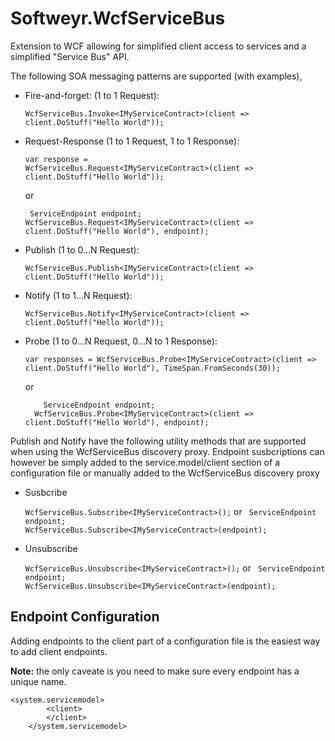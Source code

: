 Softweyr.WcfServiceBus
======================

Extension to WCF allowing for simplified client access to services and a simplified &quot;Service Bus&quot; API.

The following SOA messaging patterns are supported (with examples),

* Fire-and-forget: (1 to 1 Request):

    <code>WcfServiceBus.Invoke&lt;IMyServiceContract&gt;(client => client.DoStuff("Hello World"));</code>

* Request-Response (1 to 1 Request, 1 to 1 Response):

    <code>var response = WcfServiceBus.Request&lt;IMyServiceContract&gt;(client => client.DoStuff("Hello World"));</code>
    
    or
    
    <code>    ServiceEndpoint endpoint;
    WcfServiceBus.Request&lt;IMyServiceContract&gt;(client => client.DoStuff("Hello World"), endpoint);</code>

* Publish (1 to 0...N Request):

    <code>WcfServiceBus.Publish&lt;IMyServiceContract&gt;(client => client.DoStuff("Hello World"));</code>

* Notify (1 to 1...N Request):

    <code>WcfServiceBus.Notify&lt;IMyServiceContract&gt;(client => client.DoStuff("Hello World"));</code>

* Probe (1 to 0...N Request, 0...N to 1 Response):

    <p><code>var responses = WcfServiceBus.Probe&lt;IMyServiceContract&gt;(client => client.DoStuff("Hello World"), TimeSpan.FromSeconds(30));</code></p>
    
    or
   
    <p><code>    ServiceEndpoint endpoint;
    WcfServiceBus.Probe&lt;IMyServiceContract&gt;(client => client.DoStuff("Hello World"), endpoint);</code></p>
    
Publish and Notify have the following utility methods that are supported when using the WcfServiceBus discovery proxy. 
Endpoint susbcriptions can however be simply added to the service.model/client section of a configuration file or manually
added to the WcfServiceBus discovery proxy

* Susbcribe

    <code>WcfServiceBus.Subscribe&lt;IMyServiceContract&gt;();</code>
    or
    <code>    ServiceEndpoint endpoint;
    WcfServiceBus.Subscribe&lt;IMyServiceContract&gt;(endpoint);</code>

* Unsubscribe

    <code>WcfServiceBus.Unsubscribe&lt;IMyServiceContract&gt;();</code>
    or
    <code>    ServiceEndpoint endpoint;
    WcfServiceBus.Unsubscribe&lt;IMyServiceContract&gt;(endpoint);</code>

Endpoint Configuration
----------------------

<p>Adding endpoints to the client part of a configuration file is the easiest way to add client endpoints.<p>
<p>
    <b>Note:</b> the only caveate is you need to make sure every endpoint has a unique name.
</p>
<p><code>&lt;system.servicemodel&gt;
        &lt;client&gt;
        &lt;/client&gt;
    &lt;/system.servicemodel&gt;</code></p>